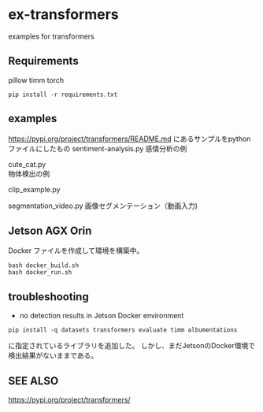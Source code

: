 # ex-transformers
examples for transformers

## Requirements
pillow
timm
torch


```commandline
pip install -r requirements.txt
```

## examples
https://pypi.org/project/transformers/README.md にあるサンプルをpythonファイルにしたもの
sentiment-analysis.py
感情分析の例

cute_cat.py  
物体検出の例

clip_example.py  

segmentation_video.py
画像セグメンテーション（動画入力)


## Jetson AGX Orin
Docker ファイルを作成して環境を構築中。

```
bash docker_build.sh
bash docker_run.sh
```


## troubleshooting
- no detection results in Jetson Docker environment

```
pip install -q datasets transformers evaluate timm albumentations
```
に指定されているライブラリを追加した。
しかし、まだJetsonのDocker環境で検出結果がないままである。

## SEE ALSO
https://pypi.org/project/transformers/

